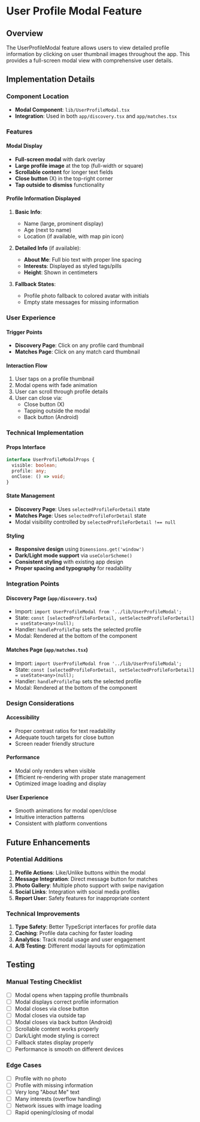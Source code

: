 # User Profile Modal Feature

## Overview
The UserProfileModal feature allows users to view detailed profile information by clicking on user thumbnail images throughout the app. This provides a full-screen modal view with comprehensive user details.

## Implementation Details

### Component Location
- **Modal Component**: `lib/UserProfileModal.tsx`
- **Integration**: Used in both `app/discovery.tsx` and `app/matches.tsx`

### Features

#### Modal Display
- **Full-screen modal** with dark overlay
- **Large profile image** at the top (full-width or square)
- **Scrollable content** for longer text fields
- **Close button** (X) in the top-right corner
- **Tap outside to dismiss** functionality

#### Profile Information Displayed
1. **Basic Info**:
   - Name (large, prominent display)
   - Age (next to name)
   - Location (if available, with map pin icon)

2. **Detailed Info** (if available):
   - **About Me**: Full bio text with proper line spacing
   - **Interests**: Displayed as styled tags/pills
   - **Height**: Shown in centimeters

3. **Fallback States**:
   - Profile photo fallback to colored avatar with initials
   - Empty state messages for missing information

### User Experience

#### Trigger Points
- **Discovery Page**: Click on any profile card thumbnail
- **Matches Page**: Click on any match card thumbnail

#### Interaction Flow
1. User taps on a profile thumbnail
2. Modal opens with fade animation
3. User can scroll through profile details
4. User can close via:
   - Close button (X)
   - Tapping outside the modal
   - Back button (Android)

### Technical Implementation

#### Props Interface
```typescript
interface UserProfileModalProps {
  visible: boolean;
  profile: any;
  onClose: () => void;
}
```

#### State Management
- **Discovery Page**: Uses `selectedProfileForDetail` state
- **Matches Page**: Uses `selectedProfileForDetail` state
- Modal visibility controlled by `selectedProfileForDetail !== null`

#### Styling
- **Responsive design** using `Dimensions.get('window')`
- **Dark/Light mode support** via `useColorScheme()`
- **Consistent styling** with existing app design
- **Proper spacing and typography** for readability

### Integration Points

#### Discovery Page (`app/discovery.tsx`)
- Import: `import UserProfileModal from '../lib/UserProfileModal';`
- State: `const [selectedProfileForDetail, setSelectedProfileForDetail] = useState<any>(null);`
- Handler: `handleProfileTap` sets the selected profile
- Modal: Rendered at the bottom of the component

#### Matches Page (`app/matches.tsx`)
- Import: `import UserProfileModal from '../lib/UserProfileModal';`
- State: `const [selectedProfileForDetail, setSelectedProfileForDetail] = useState<any>(null);`
- Handler: `handleProfileTap` sets the selected profile
- Modal: Rendered at the bottom of the component

### Design Considerations

#### Accessibility
- Proper contrast ratios for text readability
- Adequate touch targets for close button
- Screen reader friendly structure

#### Performance
- Modal only renders when visible
- Efficient re-rendering with proper state management
- Optimized image loading and display

#### User Experience
- Smooth animations for modal open/close
- Intuitive interaction patterns
- Consistent with platform conventions

## Future Enhancements

### Potential Additions
1. **Profile Actions**: Like/Unlike buttons within the modal
2. **Message Integration**: Direct message button for matches
3. **Photo Gallery**: Multiple photo support with swipe navigation
4. **Social Links**: Integration with social media profiles
5. **Report User**: Safety features for inappropriate content

### Technical Improvements
1. **Type Safety**: Better TypeScript interfaces for profile data
2. **Caching**: Profile data caching for faster loading
3. **Analytics**: Track modal usage and user engagement
4. **A/B Testing**: Different modal layouts for optimization

## Testing

### Manual Testing Checklist
- [ ] Modal opens when tapping profile thumbnails
- [ ] Modal displays correct profile information
- [ ] Modal closes via close button
- [ ] Modal closes via outside tap
- [ ] Modal closes via back button (Android)
- [ ] Scrollable content works properly
- [ ] Dark/Light mode styling is correct
- [ ] Fallback states display properly
- [ ] Performance is smooth on different devices

### Edge Cases
- [ ] Profile with no photo
- [ ] Profile with missing information
- [ ] Very long "About Me" text
- [ ] Many interests (overflow handling)
- [ ] Network issues with image loading
- [ ] Rapid opening/closing of modal 